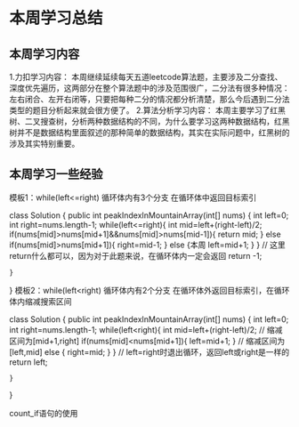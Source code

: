 # 本周学习总结
## 本周学习内容
1.力扣学习内容：
本周继续延续每天五道leetcode算法题，主要涉及二分查找、深度优先遍历，这两部分在整个算法题中的涉及范围很广，二分法有很多种情况：左右闭合、左开右闭等，只要把每种二分的情况都分析清楚，那么今后遇到二分法类型的题目分析起来就会很方便了。
2.算法分析学习内容：
本周主要学习了红黑树、二叉搜查树，分析两种数据结构的不同，为什么要学习这两种数据结构，红黑树并不是数据结构里面叙述的那种简单的数据结构，其实在实际问题中，红黑树的涉及其实特别重要。
## 本周学习一些经验

模板1：while(left<=right)
循环体内有3个分支
在循环体中返回目标索引

class Solution {
    public int peakIndexInMountainArray(int[] nums) {
        int left=0;
        int right=nums.length-1;
        while(left<=right){
            int mid=left+(right-left)/2;
            if(nums[mid]>nums[mid+1]&&nums[mid]>nums[mid-1]){
                return mid;
            }
            else if(nums[mid]>nums[mid+1]){
                right=mid-1;
            }
            else {本周
                left=mid+1;
            }
        }
        // 这里return什么都可以，因为对于此题来说，在循环体内一定会返回
        return -1;

    }
}
模板2：while(left<right)
循环体内有2个分支
在循环体外返回目标索引，在循环体内缩减搜索区间

class Solution {
    public int peakIndexInMountainArray(int[] nums) {
        int left=0;
        int right=nums.length-1;
        while(left<right){
            int mid=left+(right-left)/2;
            // 缩减区间为[mid+1,right]
            if(nums[mid]<nums[mid+1]){
                left=mid+1;
            }
            // 缩减区间为[left,mid]
            else {
                right=mid;
            }
        }
        // left=right时退出循环，返回left或right是一样的
        return left;

    }
}

count_if语句的使用
